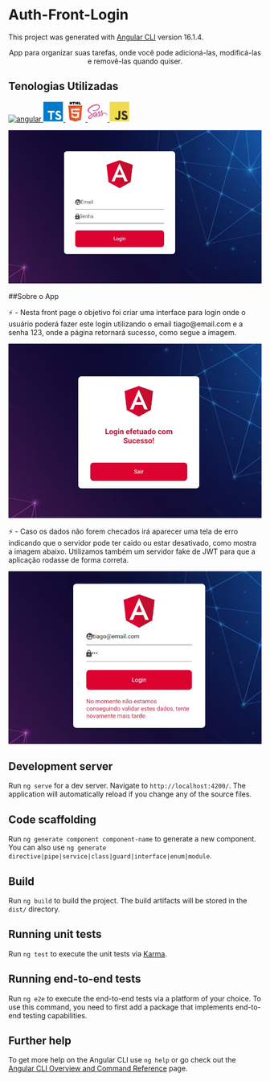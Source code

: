 # Auth-Front-Login

This project was generated with [Angular CLI](https://github.com/angular/angular-cli) version 16.1.4.
<p align="center">App para organizar suas tarefas, onde você pode adicioná-las, modificá-las e removê-las quando quiser.</p>

## Tenologias Utilizadas
 <p align="left"> 
 <a href="https://angular.io" target="_blank" rel="noreferrer"> 
 <img src="https://angular.io/assets/images/logos/angular/angular.svg" alt="angular" width="40" height="40"/> </a>
 <a href="https://www.typescriptlang.org/" target="_blank" rel="noreferrer"> 
 <img src="https://raw.githubusercontent.com/devicons/devicon/master/icons/typescript/typescript-original.svg" alt="typescript" width="40" height="40"/> </a> 
 <a href="https://www.w3.org/html/" target="_blank" rel="noreferrer"> 
 <img src="https://raw.githubusercontent.com/devicons/devicon/master/icons/html5/html5-original-wordmark.svg" alt="html5" width="40" height="40"/> </a> 
 <a href="https://sass-lang.com" target="_blank" rel="noreferrer"> 
 <img src="https://raw.githubusercontent.com/devicons/devicon/master/icons/sass/sass-original.svg" alt="sass" width="40" height="40"/> </a>
 <a href="https://developer.mozilla.org/en-US/docs/Web/JavaScript" target="_blank" rel="noreferrer"> 
 <img src="https://raw.githubusercontent.com/devicons/devicon/master/icons/javascript/javascript-original.svg" alt="javascript" width="40" height="40"/> </a> 
  
 </p>

 <p align="center">
 <img alt="auth-front Login" src=".github/login.jpg">
 </p>

 ##Sobre o App
 <p align="left">
 ⚡ - Nesta front page o objetivo foi criar uma interface para login onde o  usuário poderá fazer este login utilizando o email tiago@email.com e a senha 123, onde a página retornará sucesso, como segue a imagem.
 </p>

 <p align="center">
 <img alt="auth-front Login" src=".github/success.jpg">
 </p>
 <p align="left">
 ⚡ - Caso os dados não forem checados irá aparecer uma tela de erro indicando que o servidor pode ter caido ou estar desativado, como mostra a imagem abaixo. Utilizamos também um servidor fake de JWT para que a aplicação rodasse de forma correta.
 </p>
 <p>
 <img alt="auth-front Login" src=".github/fail.jpg">
 </p>


## Development server

Run `ng serve` for a dev server. Navigate to `http://localhost:4200/`. The application will automatically reload if you change any of the source files.

## Code scaffolding

Run `ng generate component component-name` to generate a new component. You can also use `ng generate directive|pipe|service|class|guard|interface|enum|module`.

## Build

Run `ng build` to build the project. The build artifacts will be stored in the `dist/` directory.

## Running unit tests

Run `ng test` to execute the unit tests via [Karma](https://karma-runner.github.io).

## Running end-to-end tests

Run `ng e2e` to execute the end-to-end tests via a platform of your choice. To use this command, you need to first add a package that implements end-to-end testing capabilities.

## Further help

To get more help on the Angular CLI use `ng help` or go check out the [Angular CLI Overview and Command Reference](https://angular.io/cli) page.
